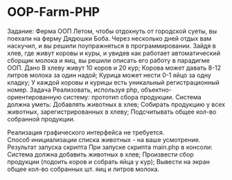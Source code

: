 # OOP-Farm-PHP
Задание: Ферма ООП
Летом, чтобы отдохнуть от городской суеты, вы поехали на ферму Дядюшки Боба. Через несколько дней отдых вам наскучил, и вы решили поупражняться в программировании. Зайдя в хлев, где живут коровы и куры, и увидев как работает автоматический сборщик молока и яиц, вы решили описать его работу в парадигме ООП.
Дано
В хлеву живут 10 коров и 20 кур;
Корова может давать 8-12 литров молока за один надой;
Курица может нести 0-1 яйцо за одну кладку;
У каждой коровы и курицы есть уникальный регистрационный номер.
Задача
Реализовать, используя php, объектно-ориентированную систему: прототип сбора продукции. 
Система должна уметь:
Добавлять животных в хлев;
Собирать продукцию у всех животных, зарегистрированных в хлеву;
Подсчитывать общее кол-во собранной продукции.

Реализация графического интерфейса не требуется.  
Способ инициализации списка животных - на ваше усмотрение.
Результат запуска скрипта
При запуске скрипта main.php в консоли:
Система должна добавить животных в хлев;
Произвести сбор продукции (подоить коров и собрать яйца у кур);
Вывести на экран общее кол-во собранных шт. яиц и литров молока.
